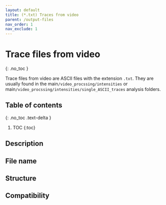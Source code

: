 ```yaml
---
layout: default
title: (*.txt) Traces from video
parent: /output-files
nav_order: 1
nav_exclude: 1
---
```



# Trace files from video
{: .no_toc }

Trace files from video are ASCII files with the extension `.txt`. They are usually found in the main`/video_procssing/intensities` or main`/video_procssing/intensities/single_ASCII_traces` analysis folders.

## Table of contents
{: .no_toc .text-delta }

1. TOC
{:toc}

## Description

## File name

## Structure

## Compatibility
